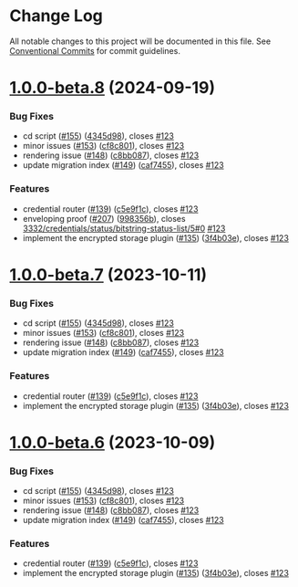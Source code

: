 # Change Log

All notable changes to this project will be documented in this file.
See [Conventional Commits](https://conventionalcommits.org) for commit guidelines.

# [1.0.0-beta.8](https://github.com/uncefact/project-vckit/compare/v1.0.0-beta.2...v1.0.0-beta.8) (2024-09-19)


### Bug Fixes

* cd script ([#155](https://github.com/uncefact/project-vckit/issues/155)) ([4345d98](https://github.com/uncefact/project-vckit/commit/4345d98091f7e5dd6a6295b11bf856210cca7bda)), closes [#123](https://github.com/uncefact/project-vckit/issues/123)
* minor issues ([#153](https://github.com/uncefact/project-vckit/issues/153)) ([cf8c801](https://github.com/uncefact/project-vckit/commit/cf8c8015f75b50d408dd97fefa3e6e3a6e8f7565)), closes [#123](https://github.com/uncefact/project-vckit/issues/123)
* rendering issue ([#148](https://github.com/uncefact/project-vckit/issues/148)) ([c8bb087](https://github.com/uncefact/project-vckit/commit/c8bb0870a2fdede9976eb8b47ef5db80015bae11)), closes [#123](https://github.com/uncefact/project-vckit/issues/123)
* update migration index ([#149](https://github.com/uncefact/project-vckit/issues/149)) ([caf7455](https://github.com/uncefact/project-vckit/commit/caf7455228896eff0794c38ceec4a89c7e0645cf)), closes [#123](https://github.com/uncefact/project-vckit/issues/123)


### Features

* credential router ([#139](https://github.com/uncefact/project-vckit/issues/139)) ([c5e9f1c](https://github.com/uncefact/project-vckit/commit/c5e9f1c3a44480c8734ef2b61e232d179ef78889)), closes [#123](https://github.com/uncefact/project-vckit/issues/123)
* enveloping proof ([#207](https://github.com/uncefact/project-vckit/issues/207)) ([998356b](https://github.com/uncefact/project-vckit/commit/998356b0823610f95b557910a3bcb04567f25a15)), closes [3332/credentials/status/bitstring-status-list/5#0](https://github.com/3332/credentials/status/bitstring-status-list/5/issues/0) [#123](https://github.com/uncefact/project-vckit/issues/123)
* implement the encrypted storage plugin ([#135](https://github.com/uncefact/project-vckit/issues/135)) ([3f4b03e](https://github.com/uncefact/project-vckit/commit/3f4b03e3b6c72666f93f12046472c79ccf9149b1)), closes [#123](https://github.com/uncefact/project-vckit/issues/123)





# [1.0.0-beta.7](https://github.com/uncefact/project-vckit/compare/v1.0.0-beta.2...v1.0.0-beta.7) (2023-10-11)


### Bug Fixes

* cd script ([#155](https://github.com/uncefact/project-vckit/issues/155)) ([4345d98](https://github.com/uncefact/project-vckit/commit/4345d98091f7e5dd6a6295b11bf856210cca7bda)), closes [#123](https://github.com/uncefact/project-vckit/issues/123)
* minor issues ([#153](https://github.com/uncefact/project-vckit/issues/153)) ([cf8c801](https://github.com/uncefact/project-vckit/commit/cf8c8015f75b50d408dd97fefa3e6e3a6e8f7565)), closes [#123](https://github.com/uncefact/project-vckit/issues/123)
* rendering issue ([#148](https://github.com/uncefact/project-vckit/issues/148)) ([c8bb087](https://github.com/uncefact/project-vckit/commit/c8bb0870a2fdede9976eb8b47ef5db80015bae11)), closes [#123](https://github.com/uncefact/project-vckit/issues/123)
* update migration index ([#149](https://github.com/uncefact/project-vckit/issues/149)) ([caf7455](https://github.com/uncefact/project-vckit/commit/caf7455228896eff0794c38ceec4a89c7e0645cf)), closes [#123](https://github.com/uncefact/project-vckit/issues/123)


### Features

* credential router ([#139](https://github.com/uncefact/project-vckit/issues/139)) ([c5e9f1c](https://github.com/uncefact/project-vckit/commit/c5e9f1c3a44480c8734ef2b61e232d179ef78889)), closes [#123](https://github.com/uncefact/project-vckit/issues/123)
* implement the encrypted storage plugin ([#135](https://github.com/uncefact/project-vckit/issues/135)) ([3f4b03e](https://github.com/uncefact/project-vckit/commit/3f4b03e3b6c72666f93f12046472c79ccf9149b1)), closes [#123](https://github.com/uncefact/project-vckit/issues/123)





# [1.0.0-beta.6](https://github.com/uncefact/project-vckit/compare/v1.0.0-beta.2...v1.0.0-beta.6) (2023-10-09)


### Bug Fixes

* cd script ([#155](https://github.com/uncefact/project-vckit/issues/155)) ([4345d98](https://github.com/uncefact/project-vckit/commit/4345d98091f7e5dd6a6295b11bf856210cca7bda)), closes [#123](https://github.com/uncefact/project-vckit/issues/123)
* minor issues ([#153](https://github.com/uncefact/project-vckit/issues/153)) ([cf8c801](https://github.com/uncefact/project-vckit/commit/cf8c8015f75b50d408dd97fefa3e6e3a6e8f7565)), closes [#123](https://github.com/uncefact/project-vckit/issues/123)
* rendering issue ([#148](https://github.com/uncefact/project-vckit/issues/148)) ([c8bb087](https://github.com/uncefact/project-vckit/commit/c8bb0870a2fdede9976eb8b47ef5db80015bae11)), closes [#123](https://github.com/uncefact/project-vckit/issues/123)
* update migration index ([#149](https://github.com/uncefact/project-vckit/issues/149)) ([caf7455](https://github.com/uncefact/project-vckit/commit/caf7455228896eff0794c38ceec4a89c7e0645cf)), closes [#123](https://github.com/uncefact/project-vckit/issues/123)


### Features

* credential router ([#139](https://github.com/uncefact/project-vckit/issues/139)) ([c5e9f1c](https://github.com/uncefact/project-vckit/commit/c5e9f1c3a44480c8734ef2b61e232d179ef78889)), closes [#123](https://github.com/uncefact/project-vckit/issues/123)
* implement the encrypted storage plugin ([#135](https://github.com/uncefact/project-vckit/issues/135)) ([3f4b03e](https://github.com/uncefact/project-vckit/commit/3f4b03e3b6c72666f93f12046472c79ccf9149b1)), closes [#123](https://github.com/uncefact/project-vckit/issues/123)
